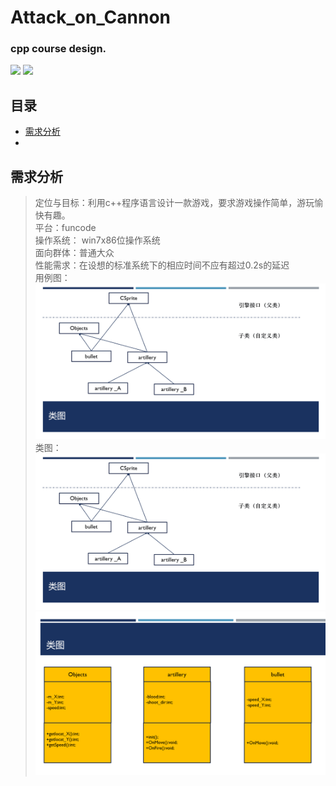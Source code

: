 # Attack_on_Cannon
### cpp course design.

<p align="left">
<a href='https://github.com/pphui8/Attack_on_Cannon'><img src="https://img.shields.io/badge/pphui8-Attack%20on%20Cannon-brightgreen"/></a>
<a href='https://github.com/pphui8/Attack_on_Cannon/blob/main/LICENSE'><img src="https://img.shields.io/badge/LICENSE-Apache%20License%202.0-yellowgreen"/></a>
</p>

## 目录
- [需求分析](https://github.com/pphui8/Attack_on_Cannon/#需求分析)
- []()

## 需求分析
> 定位与目标：利用c++程序语言设计一款游戏，要求游戏操作简单，游玩愉快有趣。  
> 平台：funcode  
> 操作系统： win7x86位操作系统  
> 面向群体：普通大众  
> 性能需求：在设想的标准系统下的相应时间不应有超过0.2s的延迟  
用例图：  
![user case](https://github.com/pphui8/Attack_on_Cannon/blob/main/pic/class%20diagram.png)
类图：  
![class diagram](https://github.com/pphui8/Attack_on_Cannon/blob/main/pic/class%20diagram.png)
![class diagram](https://github.com/pphui8/Attack_on_Cannon/blob/main/pic/class%20diagram2.png)
